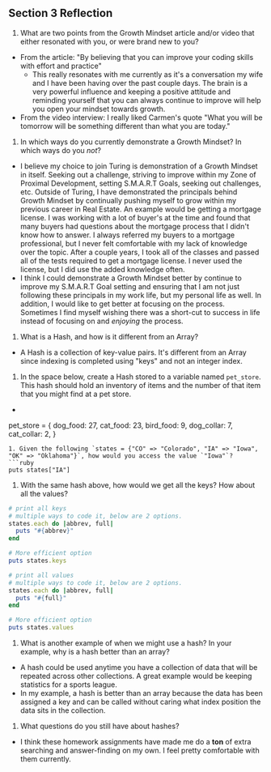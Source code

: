 ## Section 3 Reflection

1. What are two points from the Growth Mindset article and/or video that either resonated with you, or were brand new to you?
  * From the article: "By believing that you can improve your coding skills with effort and practice"
    * This really resonates with me currently as it's a conversation my wife and I have been having over the past couple days. The brain is a very powerful influence and keeping a positive attitude and reminding yourself that you can always continue to improve will help you open your mindset towards growth.
  * From the video interview: I really liked Carmen's quote "What you will be tomorrow will be something different than what you are today."

1. In which ways do you currently demonstrate a Growth Mindset? In which ways do you _not_?
  * I believe my choice to join Turing is demonstration of a Growth Mindset in itself. Seeking out a challenge, striving to improve within my Zone of Proximal Development, setting S.M.A.R.T Goals, seeking out challenges, etc. Outside of Turing, I have demonstrated the principals behind Growth Mindset by continually pushing myself to grow within my previous career in Real Estate. An example would be getting a mortgage license. I was working with a lot of buyer's at the time and found that many buyers had questions about the mortgage process that I didn't know how to answer. I always referred my buyers to a mortgage professional, but I never felt comfortable with my lack of knowledge over the topic. After a couple years, I took all of the classes and passed all of the tests required to get a mortgage license. I never used the license, but I did use the added knowledge often.
  * I think I could demonstrate a Growth Mindset better by continue to improve my S.M.A.R.T Goal setting and ensuring that I am not just following these principals in my work life, but my personal life as well. In addition, I would like to get better at focusing on the process. Sometimes I find myself wishing there was a short-cut to success in life instead of focusing on and *enjoying* the process.

1. What is a Hash, and how is it different from an Array?
  * A Hash is a collection of key-value pairs. It's different from an Array since indexing is completed using "keys" and not an integer index.

1. In the space below, create a Hash stored to a variable named `pet_store`.  This hash should hold an inventory of items and the number of that item that you might find at a pet store.
  * ```ruby
  pet_store = {
    dog_food: 27,
    cat_food: 23,
    bird_food: 9,
    dog_collar: 7,
    cat_collar: 2,
  }
  ```
1. Given the following `states = {"CO" => "Colorado", "IA" => "Iowa", "OK" => "Oklahoma"}`, how would you access the value `"Iowa"`?
```ruby
puts states["IA"]
```

1. With the same hash above, how would we get all the keys?  How about all the values?

```ruby
# print all keys
# multiple ways to code it, below are 2 options.
states.each do |abbrev, full|
  puts "#{abbrev}"
end

# More efficient option
puts states.keys
```

```ruby
# print all values
# multiple ways to code it, below are 2 options.
states.each do |abbrev, full|
  puts "#{full}"
end

# More efficient option
puts states.values
```

1. What is another example of when we might use a hash?  In your example, why is a hash better than an array?
  * A hash could be used anytime you have a collection of data that will be repeated across other collections. A great example would be keeping statistics for a sports league.
  * In my example, a hash is better than an array because the data has been assigned a key and can be called without caring what index position the data sits in the collection.

1. What questions do you still have about hashes?
  * I think these homework assignments have made me do a **ton** of extra searching and answer-finding on my own. I feel pretty comfortable with them currently.
